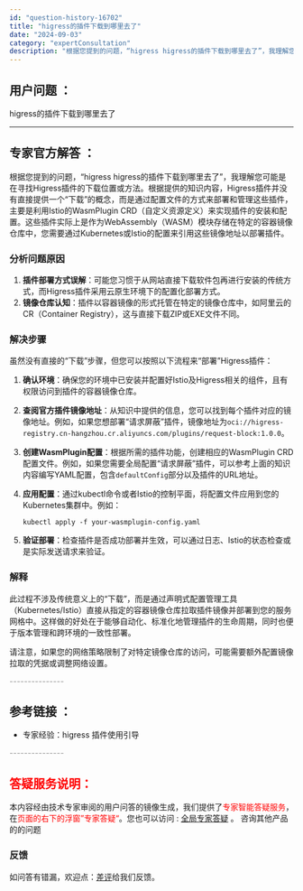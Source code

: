 ```yaml
---
id: "question-history-16702"
title: "higress的插件下载到哪里去了"
date: "2024-09-03"
category: "expertConsultation"
description: "根据您提到的问题，“higress higress的插件下载到哪里去了”，我理解您可能是在寻找Higress插件的下载位置或方法。根据提供的知识内容，Higress插件并没有直接提供一个“下载”的概念，而是通过配置文件的方式来部署和管理这些插件，主要是利用Istio的WasmPlugin CRD（自"
---
```


## 用户问题 ： 
 higress的插件下载到哪里去了  

---------------
## 专家官方解答 ：

根据您提到的问题，“higress higress的插件下载到哪里去了”，我理解您可能是在寻找Higress插件的下载位置或方法。根据提供的知识内容，Higress插件并没有直接提供一个“下载”的概念，而是通过配置文件的方式来部署和管理这些插件，主要是利用Istio的WasmPlugin CRD（自定义资源定义）来实现插件的安装和配置。这些插件实际上是作为WebAssembly（WASM）模块存储在特定的容器镜像仓库中，您需要通过Kubernetes或Istio的配置来引用这些镜像地址以部署插件。

### 分析问题原因

1. **插件部署方式误解**：可能您习惯于从网站直接下载软件包再进行安装的传统方式，而Higress插件采用云原生环境下的配置化部署方式。
2. **镜像仓库认知**：插件以容器镜像的形式托管在特定的镜像仓库中，如阿里云的CR（Container Registry），这与直接下载ZIP或EXE文件不同。

### 解决步骤

虽然没有直接的“下载”步骤，但您可以按照以下流程来“部署”Higress插件：

1. **确认环境**：确保您的环境中已安装并配置好Istio及Higress相关的组件，且有权限访问到插件的容器镜像仓库。

2. **查阅官方插件镜像地址**：从知识中提供的信息，您可以找到每个插件对应的镜像地址。例如，如果您想部署“请求屏蔽”插件，镜像地址为`oci://higress-registry.cn-hangzhou.cr.aliyuncs.com/plugins/request-block:1.0.0`。

3. **创建WasmPlugin配置**：根据所需的插件功能，创建相应的WasmPlugin CRD配置文件。例如，如果您需要全局配置“请求屏蔽”插件，可以参考上面的知识内容编写YAML配置，包含`defaultConfig`部分以及插件的URL地址。

4. **应用配置**：通过kubectl命令或者Istio的控制平面，将配置文件应用到您的Kubernetes集群中。例如：
   ```shell
   kubectl apply -f your-wasmplugin-config.yaml
   ```

5. **验证部署**：检查插件是否成功部署并生效，可以通过日志、Istio的状态检查或是实际发送请求来验证。

### 解释

此过程不涉及传统意义上的“下载”，而是通过声明式配置管理工具（Kubernetes/Istio）直接从指定的容器镜像仓库拉取插件镜像并部署到您的服务网格中。这样做的好处在于能够自动化、标准化地管理插件的生命周期，同时也便于版本管理和跨环境的一致性部署。

请注意，如果您的网络策略限制了对特定镜像仓库的访问，可能需要额外配置镜像拉取的凭据或调整网络设置。


<font color="#949494">---------------</font> 


## 参考链接 ：

* 专家经验：higress 插件使用引导 


 <font color="#949494">---------------</font> 
 


## <font color="#FF0000">答疑服务说明：</font> 

本内容经由技术专家审阅的用户问答的镜像生成，我们提供了<font color="#FF0000">专家智能答疑服务</font>，在<font color="#FF0000">页面的右下的浮窗”专家答疑“</font>。您也可以访问 : [全局专家答疑](https://answer.opensource.alibaba.com/docs/intro) 。 咨询其他产品的的问题

### 反馈
如问答有错漏，欢迎点：[差评](https://ai.nacos.io/user/feedbackByEnhancerGradePOJOID?enhancerGradePOJOId=16703)给我们反馈。
